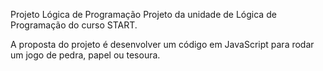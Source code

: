 Projeto Lógica de Programação
Projeto da unidade de Lógica de Programação do curso START.

A proposta do projeto é desenvolver um código em JavaScript para rodar um jogo de pedra, papel ou tesoura. 
